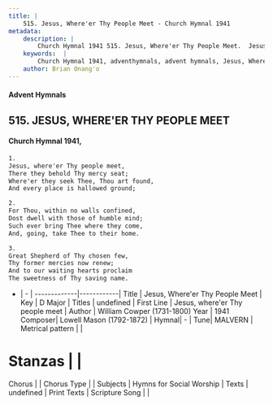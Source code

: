 ```yaml
---
title: |
    515. Jesus, Where'er Thy People Meet - Church Hymnal 1941
metadata:
    description: |
        Church Hymnal 1941 515. Jesus, Where'er Thy People Meet.  Jesus, where'er Thy people meet,  There they behold Thy mercy seat;  Where'er they seek Thee, Thou art found,  And every place is hallowed ground; 
    keywords:  |
        Church Hymnal 1941, adventhymnals, advent hymnals, Jesus, Where'er Thy People Meet, Jesus, where'er Thy people meet. 
    author: Brian Onang'o
---
```


#### Advent Hymnals
## 515. JESUS, WHERE'ER THY PEOPLE MEET
####  Church Hymnal 1941,

```txt
1.
Jesus, where'er Thy people meet, 
There they behold Thy mercy seat; 
Where'er they seek Thee, Thou art found, 
And every place is hallowed ground; 

2.
For Thou, within no walls confined, 
Dost dwell with those of humble mind; 
Such ever bring Thee where they come, 
And, going, take Thee to their home. 

3.
Great Shepherd of Thy chosen few, 
Thy former mercies now renew; 
And to our waiting hearts proclaim 
The sweetness of Thy saving name.

```

- |   -  |
-------------|------------|
Title | Jesus, Where'er Thy People Meet |
Key | D Major |
Titles | undefined |
First Line | Jesus, where'er Thy people meet |
Author | William Cowper (1731-1800)
Year | 1941
Composer| Lowell Mason (1792-1872) |
Hymnal|  - |
Tune| MALVERN |
Metrical pattern | |
# Stanzas |  |
Chorus |  |
Chorus Type |  |
Subjects | Hymns for Social Worship |
Texts | undefined |
Print Texts | 
Scripture Song |  |
    
